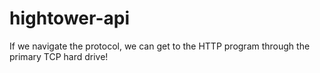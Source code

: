 # hightower-api
If we navigate the protocol, we can get to the HTTP program through the primary TCP hard drive!
